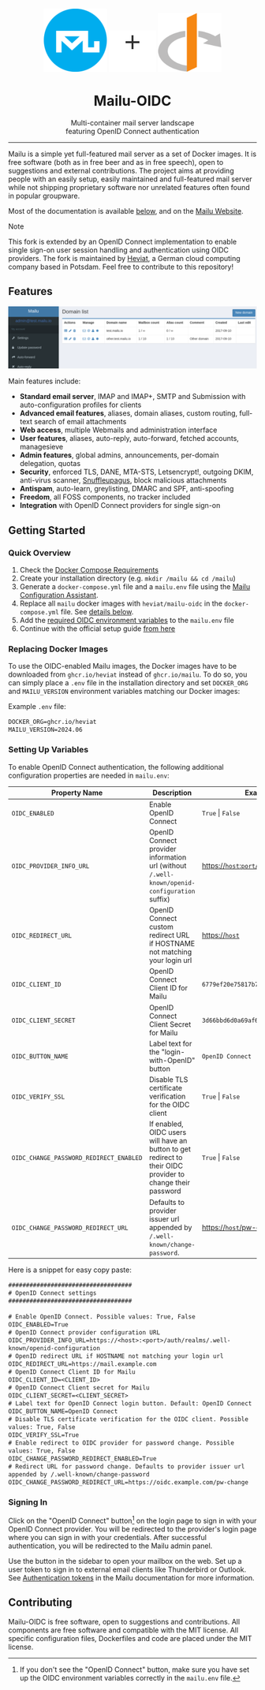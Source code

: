 <!-- markdownlint-disable MD033 MD041 MD042 -->
<p align="center">
  <img src="docs/assets/logomark.png" alt="Mailu" width="128" />
  <img src="docs/assets/plus.svg" alt="+" width="96" />
  <img src="docs/assets/oidc.svg" alt="OIDC" width="128" />
</p>
<h1 align="center">Mailu-OIDC</h1>
<p align="center">
  Multi-container mail server landscape<br />
  featuring OpenID Connect authentication
</p>

---

Mailu is a simple yet full-featured mail server as a set of Docker images.
It is free software (both as in free beer and as in free speech), open to
suggestions and external contributions. The project aims at providing people
with an easily setup, easily maintained and full-featured mail server while
not shipping proprietary software nor unrelated features often found in
popular groupware.

Most of the documentation is available [below](#getting-started), and on the [Mailu Website](https://mailu.io).

> [!NOTE]
> This fork is extended by an OpenID Connect implementation to enable single
> sign-on user session handling and authentication using OIDC providers. The
> fork is maintained by [Heviat](https://heviat.com), a German cloud computing
> company based in Potsdam. Feel free to contribute to this repository!

## Features

![Domains](docs/assets/screenshots/domains.png)

Main features include:

- **Standard email server**, IMAP and IMAP+, SMTP and Submission with auto-configuration profiles for clients
- **Advanced email features**, aliases, domain aliases, custom routing, full-text search of email attachments
- **Web access**, multiple Webmails and administration interface
- **User features**, aliases, auto-reply, auto-forward, fetched accounts, managesieve
- **Admin features**, global admins, announcements, per-domain delegation, quotas
- **Security**, enforced TLS, DANE, MTA-STS, Letsencrypt!, outgoing DKIM, anti-virus scanner, [Snuffleupagus](https://github.com/jvoisin/snuffleupagus/), block malicious attachments
- **Antispam**, auto-learn, greylisting, DMARC and SPF, anti-spoofing
- **Freedom**, all FOSS components, no tracker included
- **Integration** with OpenID Connect providers for single sign-on

## Getting Started

### Quick Overview

1. Check the [Docker Compose Requirements](https://mailu.io/2024.06/compose/requirements.html)
2. Create your installation directory (e.g. `mkdir /mailu && cd /mailu`)
3. Generate a `docker-compose.yml` file and a `mailu.env` file using the
   [Mailu Configuration Assistant](https://setup.mailu.io/2024.06/).
4. Replace all `mailu` docker images with `heviat/mailu-oidc` in the `docker-compose.yml` file. See [details below](#replacing-docker-images).
5. Add the [required OIDC environment variables](#setting-up-variables) to the `mailu.env` file
6. Continue with the official setup guide [from here](https://mailu.io/2024.06/compose/setup.html#tls-certificates)

### Replacing Docker Images

To use the OIDC-enabled Mailu images, the Docker images have to be downloaded
from `ghcr.io/heviat` instead of `ghcr.io/mailu`. To do so, you can simply
place a `.env` file in the installation directory and set `DOCKER_ORG` and
`MAILU_VERSION` environment variables matching our Docker images:

Example `.env` file:

```properties
DOCKER_ORG=ghcr.io/heviat
MAILU_VERSION=2024.06
```

### Setting Up Variables

To enable OpenID Connect authentication, the following additional configuration
properties are needed in `mailu.env`:

|             Property Name               |                                                      Description                                                    |           Example         |
| --------------------------------------- | ------------------------------------------------------------------------------------------------------------------- | ------------------------- |
| `OIDC_ENABLED`                          | Enable OpenID Connect                                                                                               | `True` \| `False`         |
| `OIDC_PROVIDER_INFO_URL`                | OpenID Connect provider information url (without `/.well-known/openid-configuration` suffix)                        | [https://`host`:`port`/auth/realms/`realm`]() |
| `OIDC_REDIRECT_URL`                     | OpenID Connect custom redirect URL if HOSTNAME not matching your login url                                          | [https://`host`]()        |
| `OIDC_CLIENT_ID`                        | OpenID Connect Client ID for Mailu                                                                                  | `6779ef20e75817b79602`    |
| `OIDC_CLIENT_SECRET`                    | OpenID Connect Client Secret for Mailu                                                                              | `3d66bbd6d0a69af62de7...` |
| `OIDC_BUTTON_NAME`                      | Label text for the "login-with-OpenID" button                                                                       | `OpenID Connect`          |
| `OIDC_VERIFY_SSL`                       | Disable TLS certificate verification for the OIDC client                                                            | `True` \| `False`         |
| `OIDC_CHANGE_PASSWORD_REDIRECT_ENABLED` | If enabled, OIDC users will have an button to get redirect to their OIDC provider to change their password          | `True` \| `False`         |
| `OIDC_CHANGE_PASSWORD_REDIRECT_URL`     | Defaults to provider issuer url appended by `/.well-known/change-password`.                                         | [https://`host`/pw-change]() |

Here is a snippet for easy copy paste:

```properties
################################### 
# OpenID Connect settings
###################################

# Enable OpenID Connect. Possible values: True, False
OIDC_ENABLED=True
# OpenID Connect provider configuration URL
OIDC_PROVIDER_INFO_URL=https://<host>:<port>/auth/realms/.well-known/openid-configuration
# OpenID redirect URL if HOSTNAME not matching your login url
OIDC_REDIRECT_URL=https://mail.example.com
# OpenID Connect Client ID for Mailu
OIDC_CLIENT_ID=<CLIENT_ID>
# OpenID Connect Client secret for Mailu
OIDC_CLIENT_SECRET=<CLIENT_SECRET>
# Label text for OpenID Connect login button. Default: OpenID Connect
OIDC_BUTTON_NAME=OpenID Connect
# Disable TLS certificate verification for the OIDC client. Possible values: True, False
OIDC_VERIFY_SSL=True
# Enable redirect to OIDC provider for password change. Possible values: True, False
OIDC_CHANGE_PASSWORD_REDIRECT_ENABLED=True
# Redirect URL for password change. Defaults to provider issuer url appended by /.well-known/change-password
OIDC_CHANGE_PASSWORD_REDIRECT_URL=https://oidc.example.com/pw-change
```

### Signing In

Click on the "OpenID Connect" button[^1] on the login page to sign in with your
OpenID Connect provider. You will be redirected to the provider's login page
where you can sign in with your credentials. After successful authentication,
you will be redirected to the Mailu admin panel.

[^1]: If you don't see the "OpenID Connect" button, make sure you have set up
      the OIDC environment variables correctly in the `mailu.env` file.

Use the button in the sidebar to open your mailbox on the web. Set up a user
token to sign in to external email clients like Thunderbird or Outlook. See
[Authentication tokens](https://mailu.io/2024.06/webadministration.html#authentication-tokens)
in the Mailu documentation for more information.

## Contributing

Mailu-OIDC is free software, open to suggestions and contributions. All
components are free software and compatible with the MIT license. All
specific configuration files, Dockerfiles and code are placed under the
MIT license.
